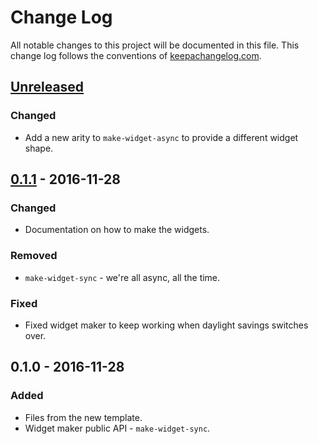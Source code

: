 # Change Log
All notable changes to this project will be documented in this file. This change log follows the conventions of [keepachangelog.com](http://keepachangelog.com/).

## [Unreleased]
### Changed
- Add a new arity to `make-widget-async` to provide a different widget shape.

## [0.1.1] - 2016-11-28
### Changed
- Documentation on how to make the widgets.

### Removed
- `make-widget-sync` - we're all async, all the time.

### Fixed
- Fixed widget maker to keep working when daylight savings switches over.

## 0.1.0 - 2016-11-28
### Added
- Files from the new template.
- Widget maker public API - `make-widget-sync`.

[Unreleased]: https://github.com/your-name/restful-clojure/compare/0.1.1...HEAD
[0.1.1]: https://github.com/your-name/restful-clojure/compare/0.1.0...0.1.1
